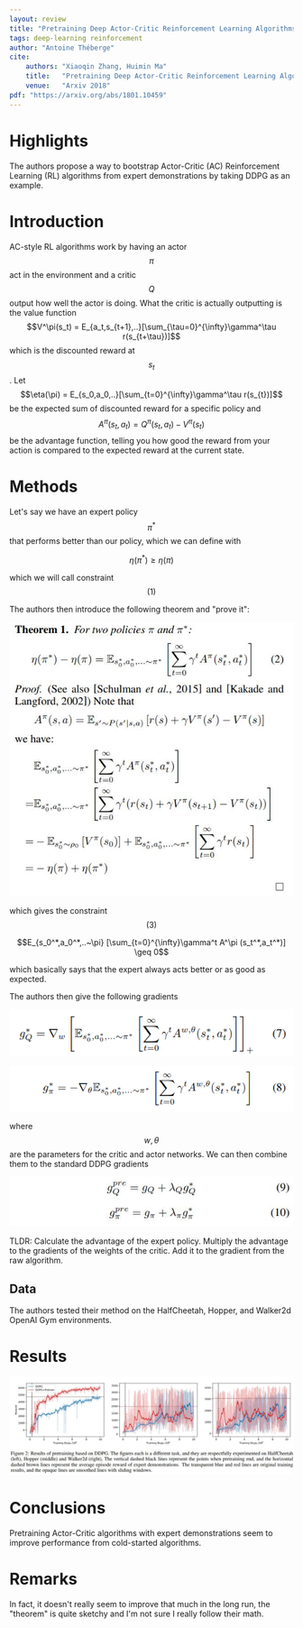 ```yaml
---
layout: review
title: "Pretraining Deep Actor-Critic Reinforcement Learning Algorithms With Expert Demonstrations"
tags: deep-learning reinforcement
author: "Antoine Théberge"
cite:
    authors: "Xiaoqin Zhang, Huimin Ma"
    title:   "Pretraining Deep Actor-Critic Reinforcement Learning Algorithms With Expert Demonstrations"
    venue:   "Arxiv 2018"
pdf: "https://arxiv.org/abs/1801.10459"
---
```



# Highlights
The authors propose a way to bootstrap Actor-Critic (AC) Reinforcement Learning (RL) algorithms from expert demonstrations by taking DDPG as an example.

# Introduction
AC-style RL algorithms work by having an actor $$\pi$$ act in the environment and a critic $$Q$$ output how well the actor is doing. What the critic is actually outputting is the value function $$V^\pi(s_t) = E_{a_t,s_{t+1},..}[\sum_{\tau=0}^{\infty}\gamma^\tau r(s_{t+\tau})]$$ which is the discounted reward at $$s_t$$. Let $$\eta(\pi) = E_{s_0,a_0,..}[\sum_{t=0}^{\infty}\gamma^\tau r(s_{t})]$$ be the expected sum of discounted reward for a specific policy and $$A^\pi(s_t, a_t) = Q^\pi(s_t, a_t) - V^\pi(s_t)$$ be the advantage function, telling you how good the reward from your action is compared to the expected reward at the current state.

# Methods

Let's say we have an expert policy $$\pi^*$$ that performs better than our policy, which we can define with 

$$\eta(\pi^*) \geq \eta(\pi)$$

which we will call constraint $$(1)$$

The authors then introduce the following theorem and "prove it":

![](/article/images/pretrainac/theorem1.jpeg)

which gives the constraint $$(3)$$

$$E_{s_0^*,a_0^*,..~\pi} [\sum_{t=0}^{\infty}\gamma^t A^\pi (s_t^*,a_t^*)] \geq 0$$

which basically says that the expert always acts better or as good as expected.

The authors then give the following gradients

![](/article/images/pretrainac/critic.png)

![](/article/images/pretrainac/pol.png)

where $$w, \theta$$ are the parameters for the critic and actor networks. We can then combine them to the standard DDPG gradients 

![](/article/images/pretrainac/grads.jpeg)

TLDR: Calculate the advantage of the expert policy. Multiply the advantage to the gradients of the weights of the critic. Add it to the gradient from the raw algorithm.

## Data

The authors tested their method on the HalfCheetah, Hopper, and Walker2d OpenAI Gym environments.

# Results

![](/article/images/pretrainac/results.jpeg)

# Conclusions

Pretraining Actor-Critic algorithms with expert demonstrations seem to improve performance from cold-started algorithms.

# Remarks

In fact, it doesn't really seem to improve that much in the long run, the "theorem" is quite sketchy and I'm not sure I really follow their math.
